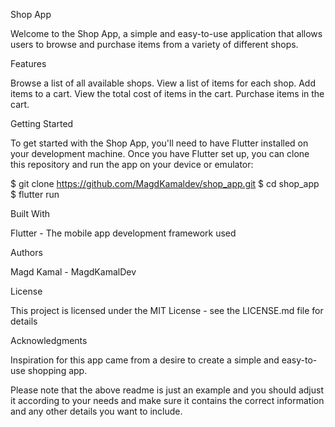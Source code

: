 Shop App

Welcome to the Shop App, a simple and easy-to-use application that allows users to browse and purchase items from a variety of different shops.

Features

Browse a list of all available shops.
View a list of items for each shop.
Add items to a cart.
View the total cost of items in the cart.
Purchase items in the cart.

Getting Started

To get started with the Shop App, you'll need to have Flutter installed on your development machine. Once you have Flutter set up, you can clone this repository and run the app on your device or emulator:


$ git clone https://github.com/MagdKamaldev/shop_app.git
$ cd shop_app
$ flutter run


Built With

Flutter - The mobile app development framework used


Authors

Magd Kamal - MagdKamalDev


License

This project is licensed under the MIT License - see the LICENSE.md file for details


Acknowledgments

Inspiration for this app came from a desire to create a simple and easy-to-use shopping app.

Please note that the above readme is just an example and you should adjust it according to your needs and make sure it contains the correct information and any other details you want to include.
